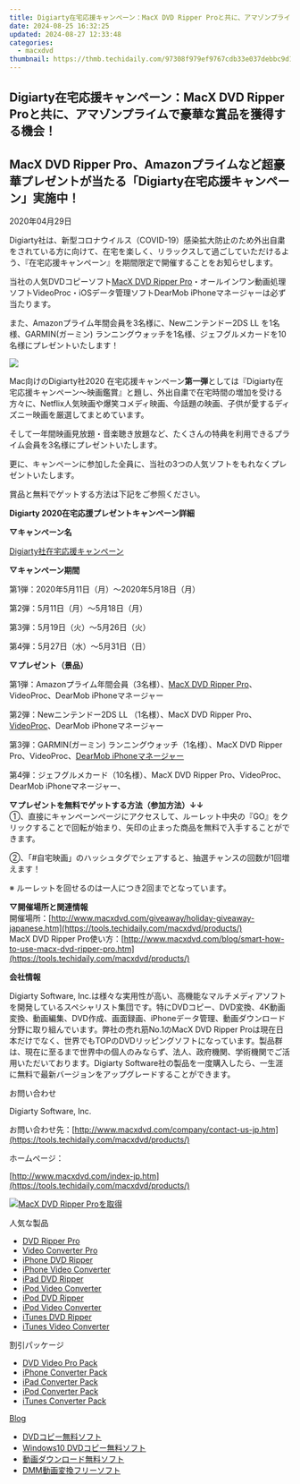 ```yaml
---
title: Digiarty在宅応援キャンペーン：MacX DVD Ripper Proと共に、アマゾンプライムで豪華な賞品を獲得する機会！
date: 2024-08-25 16:32:25
updated: 2024-08-27 12:33:48
categories:
  - macxdvd
thumbnail: https://thmb.techidaily.com/97308f979ef9767cdb33e037debbc9d1c528c201fc8946139de7109bd3d44499.jpg
---
```


## Digiarty在宅応援キャンペーン：MacX DVD Ripper Proと共に、アマゾンプライムで豪華な賞品を獲得する機会！

## MacX DVD Ripper Pro、Amazonプライムなど超豪華プレゼントが当たる「Digiarty在宅応援キャンペーン」実施中！

2020年04月29日

Digiarty社は、新型コロナウイルス（COVID-19）感染拡大防止のため外出自粛をされている方に向けて、在宅を楽しく、リラックスして過ごしていただけるよう、『在宅応援キャンペーン』を期間限定で開催することをお知らせします。

当社の人気DVDコピーソフト[MacX DVD Ripper Pro](https://tools.techidaily.com/macxdvd/products/)・オールインワン動画処理ソフトVideoProc・iOSデータ管理ソフトDearMob iPhoneマネージャーは必ず当たります。

また、Amazonプライム年間会員を3名様に、Newニンテンドー2DS LL を1名様、GARMIN(ガーミン) ランニングウォッチを1名様、ジェフグルメカードを10名様にプレゼントいたします！

![](https://www.macxdvd.com/press-room/image/2020-zaitaku-campaign-jp.jpg)

Mac向けのDigiarty社2020 在宅応援キャンペーン**第一弾**としては『Digiarty在宅応援キャンペーン～映画鑑賞』と題し、外出自粛で在宅時間の増加を受ける方々に、Netflix人気映画や爆笑コメディ映画、今話題の映画、子供が愛するディズニー映画を厳選してまとめています。

そして一年間映画見放題・音楽聴き放題など、たくさんの特典を利用できるプライム会員を3名様にプレゼントいたします。

更に、キャンペーンに参加した全員に、当社の3つの人気ソフトをもれなくプレゼントいたします。

賞品と無料でゲットする方法は下記をご参照ください。

**Digiarty 2020在宅応援プレゼントキャンペーン詳細**

**▽キャンペーン名**

[Digiarty社在宅応援キャンペーン](https://tools.techidaily.com/macxdvd/products/)

**▽キャンペーン期間**

第1弾：2020年5月11日（月）～2020年5月18日（月）

第2弾：5月11日（月）～5月18日（月）

第3弾：5月19日（火）～5月26日（火）

第4弾：5月27日（水）～5月31日（日）

**▽プレゼント（景品）**

第1弾：Amazonプライム年間会員（3名様）、[MacX DVD Ripper Pro](https://tools.techidaily.com/macxdvd/products/)、VideoProc、DearMob iPhoneマネージャー

第2弾：Newニンテンドー2DS LL （1名様）、MacX DVD Ripper Pro、[VideoProc](https://jp.videoproc.com/)、DearMob iPhoneマネージャー

第3弾：GARMIN(ガーミン) ランニングウォッチ（1名様）、MacX DVD Ripper Pro、VideoProc、[DearMob iPhoneマネージャー](https://tools.techidaily.com/5kplayer/products/)

第4弾：ジェフグルメカード（10名様）、MacX DVD Ripper Pro、VideoProc、DearMob iPhoneマネージャー、

**▽プレゼントを無料でゲットする方法（参加方法）↓↓**  
 ①、直接にキャンペーンページにアクセスして、ルーレット中央の『GO』をクリックすることで回転が始まり、矢印の止まった商品を無料で入手することができます。

②、「#自宅映画」のハッシュタグでシェアすると、抽選チャンスの回数が1回増えます！

※ ルーレットを回せるのは一人につき2回までとなっています。 

**▽開催場所と関連情報**  
 開催場所：[http://www.macxdvd.com/giveaway/holiday-giveaway-japanese.htm](https://tools.techidaily.com/macxdvd/products/)   
MacX DVD Ripper Pro使い方：[http://www.macxdvd.com/blog/smart-how-to-use-macx-dvd-ripper-pro.htm](https://tools.techidaily.com/macxdvd/products/) 

  
**会社情報**

Digiarty Software, Inc.は様々な実用性が高い、高機能なマルチメディアソフトを開発しているスペシャリスト集団です。特にDVDコピー、DVD変換、4K動画変換、動画編集、DVD作成、画面録画、iPhoneデータ管理、動画ダウンロード分野に取り組んでいます。弊社の売れ筋No.1のMacX DVD Ripper Proは現在日本だけでなく、世界でもTOPのDVDリッピングソフトになっています。製品群は、現在に至るまで世界中の個人のみならず、法人、政府機関、学術機関でご活用いただいております。Digiarty Software社の製品を一度購入したら、一生涯に無料で最新バージョンをアップグレードすることができます。

お問い合わせ

Digiarty Software, Inc.

お問い合わせ先：[http://www.macxdvd.com/company/contact-us-jp.htm](https://tools.techidaily.com/macxdvd/products/) 

ホームページ：

[http://www.macxdvd.com/index-jp.htm](https://tools.techidaily.com/macxdvd/products/) 

[![MacX DVD Ripper Proを取得](https://www.macxdvd.com/press-room/../banner/200-jp.png)](https://tools.techidaily.com/macxdvd/products/) 

人気な製品

* [DVD Ripper Pro](https://tools.techidaily.com/macxdvd/products/)
* [Video Converter Pro](https://tools.techidaily.com/macxdvd/products/)
* [iPhone DVD Ripper](https://tools.techidaily.com/macxdvd/products/)
* [iPhone Video Converter](https://tools.techidaily.com/macxdvd/products/)
* [iPad DVD Ripper](https://tools.techidaily.com/macxdvd/products/)
* [iPod Video Converter](https://tools.techidaily.com/macxdvd/products/)
* [iPod DVD Ripper](https://tools.techidaily.com/macxdvd/products/)
* [iPod Video Converter](https://tools.techidaily.com/macxdvd/products/)
* [iTunes DVD Ripper](https://tools.techidaily.com/macxdvd/products/)
* [iTunes Video Converter](https://tools.techidaily.com/macxdvd/products/)

割引パッケージ

* [DVD Video Pro Pack](https://tools.techidaily.com/macxdvd/products/)
* [iPhone Converter Pack](https://tools.techidaily.com/macxdvd/products/)
* [iPad Converter Pack](https://tools.techidaily.com/macxdvd/products/)
* [iPod Converter Pack](https://tools.techidaily.com/macxdvd/products/)
* [iTunes Converter Pack](https://tools.techidaily.com/macxdvd/products/)

[Blog](https://tools.techidaily.com/macxdvd/products/)

* [DVDコピー無料ソフト](https://tools.techidaily.com/macxdvd/products/)
* [Windows10 DVDコピー無料ソフト](https://tools.techidaily.com/macxdvd/products/)
* [動画ダウンロード無料ソフト](https://tools.techidaily.com/macxdvd/products/)
* [DMM動画変換フリーソフト](https://tools.techidaily.com/macxdvd/products/)

<ins class="adsbygoogle"
     style="display:block"
     data-ad-format="autorelaxed"
     data-ad-client="ca-pub-7571918770474297"
     data-ad-slot="1223367746"></ins>



<ins class="adsbygoogle"
     style="display:block"
     data-ad-client="ca-pub-7571918770474297"
     data-ad-slot="8358498916"
     data-ad-format="auto"
     data-full-width-responsive="true"></ins>
